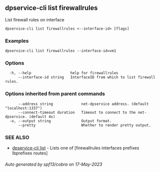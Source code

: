 ## dpservice-cli list firewallrules

List firewall rules on interface

```
dpservice-cli list firewallrules <--interface-id> [flags]
```

### Examples

```
dpservice-cli list firewallrules --interface-id=vm1
```

### Options

```
  -h, --help                  help for firewallrules
      --interface-id string   InterfaceID from which to list firewall rules.
```

### Options inherited from parent commands

```
      --address string             net-dpservice address. (default "localhost:1337")
      --connect-timeout duration   Timeout to connect to the net-dpservice. (default 4s)
  -o, --output string              Output format.
      --pretty                     Whether to render pretty output.
```

### SEE ALSO

* [dpservice-cli list](dpservice-cli_list.md)	 - Lists one of [firewallrules interfaces prefixes lbprefixes routes]

###### Auto generated by spf13/cobra on 17-May-2023
